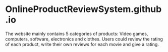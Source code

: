 # OnlineProductReviewSystem.github.io
The website mainly contains 5 categories of products: Video games, computers, software, electronics and clothes. Users could review the rating of each product, write their own reviews for each movie and give a rating. 
